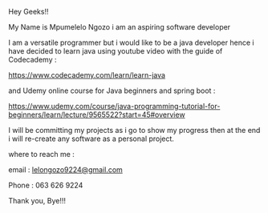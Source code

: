Hey Geeks!!

My Name is Mpumelelo Ngozo i am an aspiring software developer 

I am a versatile programmer but i would like to be a java developer hence i have decided to learn java using youtube video with the guide of Codecademy : 

https://www.codecademy.com/learn/learn-java 

and Udemy online course for Java beginners and spring boot :

https://www.udemy.com/course/java-programming-tutorial-for-beginners/learn/lecture/9565522?start=45#overview

I will be committing my projects as i go to show my progress then at the end i will re-create any software as a personal project.

where to reach me :

email : lelongozo9224@gmail.com

Phone : 063 626 9224


Thank you, Bye!!!

